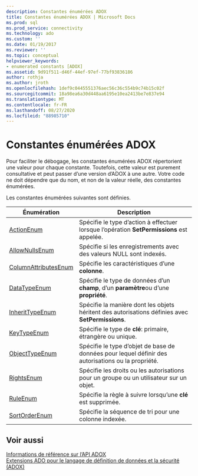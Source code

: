 ```yaml
---
description: Constantes énumérées ADOX
title: Constantes énumérées ADOX | Microsoft Docs
ms.prod: sql
ms.prod_service: connectivity
ms.technology: ado
ms.custom: ''
ms.date: 01/19/2017
ms.reviewer: ''
ms.topic: conceptual
helpviewer_keywords:
- enumerated constants [ADOX]
ms.assetid: 9d91f511-d46f-44ef-97ef-77bf93836186
author: rothja
ms.author: jroth
ms.openlocfilehash: 1def9c0445551376aec56c36c554b9c74b15c02f
ms.sourcegitcommit: 18a98ea6a30d448aa6195e10ea2413be7e837e94
ms.translationtype: MT
ms.contentlocale: fr-FR
ms.lasthandoff: 08/27/2020
ms.locfileid: "88985710"
---
```

# <a name="adox-enumerated-constants"></a>Constantes énumérées ADOX
Pour faciliter le débogage, les constantes énumérées ADOX répertorient une valeur pour chaque constante. Toutefois, cette valeur est purement consultative et peut passer d’une version d’ADOX à une autre. Votre code ne doit dépendre que du nom, et non de la valeur réelle, des constantes énumérées.  
  
 Les constantes énumérées suivantes sont définies.  
  
|Énumération|Description|  
|-----------------|-----------------|  
|[ActionEnum](./actionenum.md)|Spécifie le type d’action à effectuer lorsque l’opération **SetPermissions** est appelée.|  
|[AllowNullsEnum](./allownullsenum.md)|Spécifie si les enregistrements avec des valeurs NULL sont indexés.|  
|[ColumnAttributesEnum](./columnattributesenum.md)|Spécifie les caractéristiques d’une **colonne**.|  
|[DataTypeEnum](../ado-api/datatypeenum.md)|Spécifie le type de données d’un **champ**, d’un **paramètre**ou d’une **propriété**.|  
|[InheritTypeEnum](./inherittypeenum.md)|Spécifie la manière dont les objets héritent des autorisations définies avec **SetPermissions**.|  
|[KeyTypeEnum](./keytypeenum.md)|Spécifie le type de **clé**: primaire, étrangère ou unique.|  
|[ObjectTypeEnum](./objecttypeenum.md)|Spécifie le type d’objet de base de données pour lequel définir des autorisations ou la propriété.|  
|[RightsEnum](./rightsenum.md)|Spécifie les droits ou les autorisations pour un groupe ou un utilisateur sur un objet.|  
|[RuleEnum](./ruleenum.md)|Spécifie la règle à suivre lorsqu’une **clé** est supprimée.|  
|[SortOrderEnum](./sortorderenum.md)|Spécifie la séquence de tri pour une colonne indexée.|  
  
## <a name="see-also"></a>Voir aussi  
 [Informations de référence sur l’API ADOX](./adox-object-model.md?view=sql-server-ver15)   
 [Extensions ADO pour le langage de définition de données et la sécurité (ADOX)](../../guide/extensions/ado-extensions-for-data-definition-language-and-security-adox.md)